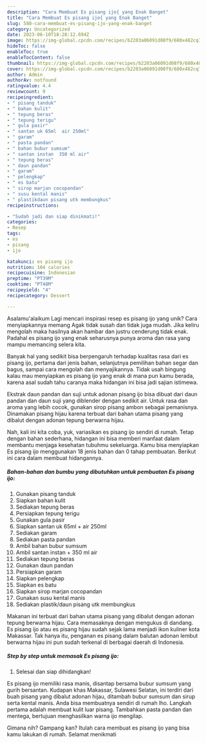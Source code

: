 ```yaml
---
description: "Cara Membuat Es pisang ijo{ yang Enak Banget"
title: "Cara Membuat Es pisang ijo{ yang Enak Banget"
slug: 580-cara-membuat-es-pisang-ijo-yang-enak-banget
category: Uncategorized
date: 2023-06-10T18:28:12.694Z
image: https://img-global.cpcdn.com/recipes/b2203a06091d08f9/680x482cq70/es-pisang-ijo-foto-resep-utama.jpg
hideToc: false
enableToc: true
enableTocContent: false
thumbnail: https://img-global.cpcdn.com/recipes/b2203a06091d08f9/680x482cq70/es-pisang-ijo-foto-resep-utama.jpg
cover: https://img-global.cpcdn.com/recipes/b2203a06091d08f9/680x482cq70/es-pisang-ijo-foto-resep-utama.jpg
author: Admin
authorAv: notfound
ratingvalue: 4.4
reviewcount: 9
recipeingredient:
- " pisang tanduk"
- " bahan kulit"
- " tepung beras"
- " tepung terigu"
- " gula pasir"
- " santan uk 65ml  air 250ml"
- " garam"
- " pasta pandan"
- " bahan bubur sumsum"
- " santan instan  350 ml air"
- " tepung beras"
- " daun pandan"
- " garam"
- " pelengkap"
- " es batu"
- " sirop marjan cocopandan"
- " susu kental manis"
- " plastikdaun pisang utk membungkus"
recipeinstructions:

- "Sudah jadi dan siap dinikmati!"
categories:
- Resep
tags:
- es
- pisang
- ijo

katakunci: es pisang ijo 
nutrition: 104 calories
recipecuisine: Indonesian
preptime: "PT39M"
cooktime: "PT48M"
recipeyield: "4"
recipecategory: Dessert

---
```



Asalamu'alaikum Lagi mencari inspirasi resep es pisang ijo yang unik? Cara menyiapkannya memang Agak tidak susah dan tidak juga mudah. Jika keliru mengolah maka hasilnya akan hambar dan justru cenderung tidak enak. Padahal es pisang ijo yang enak seharusnya punya aroma dan rasa yang mampu memancing selera kita.


Banyak hal yang sedikit bisa berpengaruh terhadap kualitas rasa dari es pisang ijo, pertama dari jenis bahan, selanjutnya pemilihan bahan segar dan bagus, sampai cara mengolah dan menyajikannya. Tidak usah bingung kalau mau menyiapkan es pisang ijo yang enak di mana pun kamu berada, karena asal sudah tahu caranya maka hidangan ini bisa jadi sajian istimewa.

Ekstrak daun pandan dan suji untuk adonan pisang ijo bisa dibuat dari daun pandan dan daun suji yang diblender dengan sedikit air. Untuk rasa dan aroma yang lebih cocok, gunakan sirop pisang ambon sebagai pemanisnya. Dinamakan pisang hijau karena terbuat dari bahan utama pisang yang dibalut dengan adonan tepung berwarna hijau.


Nah, kali ini kita coba, yuk, variasikan es pisang ijo sendiri di rumah. Tetap dengan bahan sederhana, hidangan ini bisa memberi manfaat dalam membantu menjaga kesehatan tubuhmu sekeluarga. Kamu bisa menyiapkan Es pisang ijo menggunakan 18 jenis bahan dan 0 tahap pembuatan. Berikut ini cara dalam membuat hidangannya.

<!--inarticleads1-->

##### Bahan-bahan dan bumbu yang dibutuhkan untuk pembuatan Es pisang ijo:

1. Gunakan  pisang tanduk
1. Siapkan  bahan kulit
1. Sediakan  tepung beras
1. Persiapkan  tepung terigu
1. Gunakan  gula pasir
1. Siapkan  santan uk 65ml + air 250ml
1. Sediakan  garam
1. Sediakan  pasta pandan
1. Ambil  bahan bubur sumsum
1. Ambil  santan instan + 350 ml air
1. Sediakan  tepung beras
1. Gunakan  daun pandan
1. Persiapkan  garam
1. Siapkan  pelengkap
1. Siapkan  es batu
1. Siapkan  sirop marjan cocopandan
1. Gunakan  susu kental manis
1. Sediakan  plastik/daun pisang utk membungkus


Makanan ini terbuat dari bahan utama pisang yang dibalut dengan adonan tepung berwarna hijau. Cara memasaknya dengan mengukus di dandang. Es pisang ijo atau es pisang hijau sudah sejak lama menjadi ikon kuliner kota Makassar. Tak hanya itu, penganan es pisang dalam balutan adonan lembut berwarna hijau ini pun sudah terkenal di berbagai daerah di Indonesia. 

<!--inarticleads2-->

##### Step by step untuk memasak Es pisang ijo:


1. Selesai dan siap dihidangkan!

Es pisang ijo memiliki rasa manis, disantap bersama bubur sumsum yang gurih bersantan. Kudapan khas Makassar, Sulawesi Selatan, ini terdiri dari buah pisang yang dibalut adonan hijau, ditambah bubur sumsum dan sirup serta kental manis. Anda bisa membuatnya sendiri di rumah lho. Langkah pertama adalah membuat kulit luar pisang. Tambahkan pasta pandan dan mentega, bertujuan menghasilkan warna ijo mengilap. 

Gimana nih? Gampang kan? Itulah cara membuat es pisang ijo yang bisa kamu lakukan di rumah. Selamat menikmati
